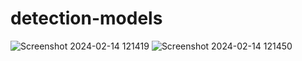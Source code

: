 # detection-models

![Screenshot 2024-02-14 121419](https://github.com/nabin2004/detection-models/assets/107109731/cb112aea-874a-43a3-ae42-5e9da3643e0f)
![Screenshot 2024-02-14 121450](https://github.com/nabin2004/detection-models/assets/107109731/833fb058-12ed-41c9-88ea-d545c30a9c5c)

